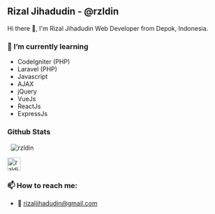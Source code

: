 
## Rizal Jihadudin - @rzldin

Hi there 👋, I'm Rizal Jihadudin Web Developer from Depok, Indonesia.

### 🌱 I’m currently learning

- CodeIgniter (PHP)
- Laravel (PHP)
- Javascript
- AJAX
- jQuery
- VueJs
- ReactJs
- ExpressJs

### Github Stats

<p>&nbsp;
    <img align="center" src="https://github-readme-stats.vercel.app/api?username=rzldin&show_icons=true" alt="rzldin" />
</p>

<p align="justify">
    <a href="https://linkedin.com/in/rizaljihaudidn" target="blank"><img align="center" src="https://cdn.jsdelivr.net/npm/simple-icons@3.0.1/icons/linkedin.svg" alt="rzldin"         height="30" width="30" /></a>
</p>

### 📫 How to reach me:

- 📧 rizaljihadudin@gmail.com


<!--
**rzldin/rzldin** is a ✨ _special_ ✨ repository because its `README.md` (this file) appears on your GitHub profile.

Here are some ideas to get you started:

- 🔭 I’m currently working on ...
- 🌱 I’m currently learning ...
- 👯 I’m looking to collaborate on ...
- 🤔 I’m looking for help with ...
- 💬 Ask me about ...
- 📫 How to reach me: ...
- 😄 Pronouns: ...
- ⚡ Fun fact: ...
-->
